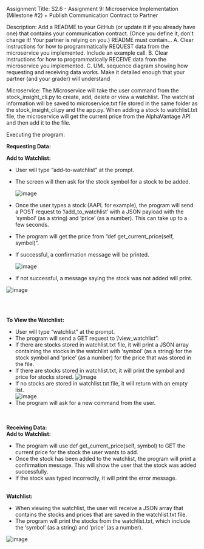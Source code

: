 Assignment Title:
S2.6 - Assignment 9: Microservice Implementation (Milestone #2) + Publish Communication Contract to Partner

Description:
Add a README to your GitHub (or update it if you already have one) that contains your communication contract. (Once you define it, don't change it! Your partner is relying on you.) README must contain...
    A.	Clear instructions for how to programmatically REQUEST data from the microservice you implemented. Include an example call.
    B.	Clear instructions for how to programmatically RECEIVE data from the microservice you implemented.
    C.	UML sequence diagram showing how requesting and receiving data works. Make it detailed enough that your partner (and your grader)             will understand

Microservice:
The Microservice will take the user command from the stock_insight_cli.py to create, add, delete or view a watchlist. The watchlist information will be saved to microservice.txt file stored in the same folder as the stock_insight_cli.py and the app.py. When adding a stock to watchlist.txt file, the microservice will get the current price from the AlphaVantage API and then add it to the file.

Executing the program:

<b>Requesting Data:</b>
   
<b>Add to Watchlist:</b>
- User will type “add-to-watchlist” at the prompt.
- The screen will then ask for the stock symbol for a stock to be added.
  
    ![image](https://github.com/Sirryda/CS361-Joshua/assets/1214872/84958d37-51d5-406d-9687-5864c71b3902)
- Once the user types a stock (AAPL for example), the program will send a POST request to ‘/add_to_watchlist’ with a JSON payload with         the ‘symbol’ (as a string) and ‘price’ (as a number). This can take up to a few seconds.
- The program will get the price from “def get_current_price(self, symbol)”.
- If successful, a confirmation message will be printed.
  
  ![image](https://github.com/Sirryda/CS361-Joshua/assets/1214872/a805ed56-b866-4895-a315-023b1ee4190b)
- If not successful, a message saying the stock was not added will print.
 
![image](https://github.com/Sirryda/CS361-Joshua/assets/1214872/1d03f899-62cf-4efb-ac2d-13091615adb1)

<br>
<br>

<b>To View the Watchlist:</b>

- User will type “watchlist” at the prompt.
- The program will send a GET request to ‘/view_watchlist”.
- If there are stocks stored in watchlist.txt file, it will print a JSON array containing the stocks in the watchlist with ‘symbol’ (as a string) for the stock symbol and ‘price’ (as a number) for the price that was stored in the file.
- If there are stocks stored in watchlist.txt, it will print the symbol and price for stocks stored.
  ![image](https://github.com/Sirryda/CS361-Joshua/assets/1214872/af6c38d7-e94f-47c2-8856-28eca827cb97)
- If no stocks are stored in watchlist.txt file, it will return with an empty list.  
  ![image](https://github.com/Sirryda/CS361-Joshua/assets/1214872/2fc5f70b-7672-41c7-98af-416c9108f8c2)
- The program will ask for a new command from the user.
<br>
<br>
<b>Receiving Data:</b>
<br>
<b>Add to Watchlist:</b>

- The program will use def get_current_price(self, symbol) to GET the current price for the stock the user wants to add.
- Once the stock has been added to the watchlist, the program will print a confirmation message. This will show the user that the stock was added successfully.
- If the stock was typed incorrectly, it will print the error message.

<br>
<b>Watchlist:</b>

- When viewing the watchlist, the user will receive a JSON array that contains the stocks and prices that are saved in the watchlist.txt file.
- The program will print the stocks from the watchlist.txt, which include the ‘symbol’ (as a string) and ‘price’ (as a number).


![image](https://github.com/Sirryda/CS361-Joshua/assets/1214872/68fbfee3-2fe9-4498-84a7-b43914607102)

